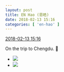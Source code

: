 ```yaml
---
layout: post
title: EN Hao (恩皓)
date: 2018-02-13 15:16
categories: [ 'en-hao' ]
---
```


<div class="weibo-info">
  <a href="https://weibo.com/6346318257/G2VDz1zQl">2018-02-13 15:16</a>
</div>

On the trip to Chengdu. :bullettrain_side:

<!-- more -->

<ul class="weibo-pic-list-1">
  <li class="weibo-pic">
    <a href="https://wx3.sinaimg.cn/mw690/006VuvhTgy1foeubbkv3tj30xr1901kx.jpg"><img src="https://wx3.sinaimg.cn/thumb150/006VuvhTgy1foeubbkv3tj30xr1901kx.jpg"/></a>
  </li>
  <li class="weibo-pic">
    <a href="https://wx4.sinaimg.cn/mw690/006VuvhTgy1foeubfrs7wj30o1190kf3.jpg"><img src="https://wx4.sinaimg.cn/thumb150/006VuvhTgy1foeubfrs7wj30o1190kf3.jpg"/></a>
  </li>
</ul>
